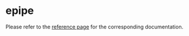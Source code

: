 # epipe

Please refer to the [reference page](https://docs.infrahub.app/schema-library/reference/epipe) for the corresponding documentation.
